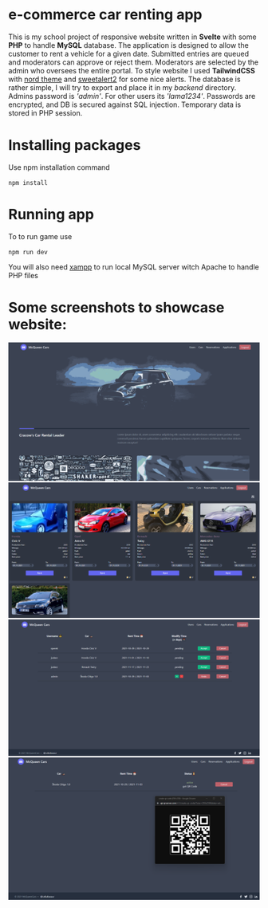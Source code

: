 # e-commerce car renting app
This is my school project of responsive website written in **Svelte** with some **PHP** to handle **MySQL** database. The application is designed to allow the customer to rent a vehicle for a given date. Submitted entries are queued and moderators can approve or reject them. Moderators are selected by the admin who oversees the entire portal. To style website I used **TailwindCSS** with [nord theme](https://www.nordtheme.com/) and [sweetalert2](https://sweetalert2.github.io/) for some nice alerts. The database is rather simple, I will try to export and place it in my *backend* directory. Admins password is *'admin'*. For other users its *'lama1234'*. Passwords are encrypted, and DB is secured against SQL injection. Temporary data is stored in PHP session. 

# Installing packages
Use npm installation command
```
npm install
```

# Running app
To to run game use
```
npm run dev
```
You will also need [xampp](https://www.apachefriends.org/pl/index.html) to run local MySQL server witch Apache to handle PHP files

# Some screenshots to showcase website:
![image](screenshots/main.png)
![image](screenshots/cars.png)
![image](screenshots/applications.png)
![image](screenshots/reservation.png)
